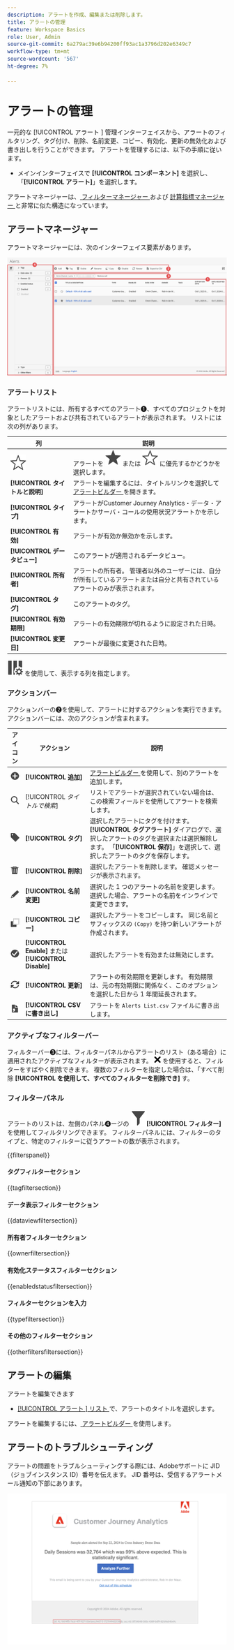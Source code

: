 ```yaml
---
description: アラートを作成、編集または削除します。
title: アラートの管理
feature: Workspace Basics
role: User, Admin
source-git-commit: 6a279ac39e6b94200ff93ac1a3796d202e6349c7
workflow-type: tm+mt
source-wordcount: '567'
ht-degree: 7%

---
```


# アラートの管理


一元的な [!UICONTROL  アラート ] 管理インターフェイスから、アラートのフィルタリング、タグ付け、削除、名前変更、コピー、有効化、更新の無効化および書き出しを行うことができます。 アラートを管理するには、以下の手順に従います。

* メインインターフェイスで **[!UICONTROL コンポーネント]** を選択し、「**[!UICONTROL アラート]**」を選択します。

アラートマネージャーは、[ フィルターマネージャー ](/help/components/filters/manage-filters.md) および [ 計算指標マネージャー ](/help/components/calc-metrics/cm-workflow/cm-manager.md) と非常に似た構造になっています。


## アラートマネージャー

アラートマネージャーには、次のインターフェイス要素があります。

![ フィルターインターフェイス ](assets/alerts-manager.png)

### アラートリスト

アラートリストには、所有するすべてのアラート➊、すべてのプロジェクトを対象としたアラートおよび共有されているアラートが表示されます。 リストには次の列があります。

| 列 | 説明 |
|---|---|
| ![ 星の輪郭 ](/help/assets/icons/StarOutline.svg) | アラートを ![ 星 ](/help/assets/icons/Star.svg) または ![ 星アウトライン ](/help/assets/icons/StarOutline.svg) に優先するかどうかを選択します。 |
| **[!UICONTROL タイトルと説明]** | アラートを編集するには、タイトルリンクを選択して [ アラートビルダー ](alert-builder.md#alert-builder) を開きます。 |
| **[!UICONTROL タイプ]** | アラートがCustomer Journey Analytics・データ・アラートかサーバ・コールの使用状況アラートかを示します。 |
| **[!UICONTROL 有効]** | アラートが有効か無効かを示します。 |
| **[!UICONTROL データビュー]** | このアラートが適用されるデータビュー。 |
| **[!UICONTROL 所有者]** | アラートの所有者。 管理者以外のユーザーには、自分が所有しているアラートまたは自分と共有されているアラートのみが表示されます。 |
| **[!UICONTROL タグ]** | このアラートのタグ。 |
| **[!UICONTROL 有効期限]** | アラートの有効期限が切れるように設定された日時。 |
| **[!UICONTROL 変更日]** | アラートが最後に変更された日時。 |

<!-- When "Last used" column is added, add this information as the description: Shows the date when the alert was last used. <p>This information can help you determine whether a component is valuable to users in your organization, where it is used, and if it needs to be deleted or modified.</p><p>Consider the following when viewing this column:</p><ul><li>This information does not include usage from the API, Report Builder, or Data Warehouse.</li><li>For some components, this column might not contain data if the component was last used prior to September 2023.</li></ul> -->

![ColumnSetting](/help/assets/icons/ColumnSetting.svg) を使用して、表示する列を指定します。

### アクションバー

アクションバーの➋を使用して、アラートに対するアクションを実行できます。 アクションバーには、次のアクションが含まれます。

| アイコン | アクション | 説明 |
|:---:|---|---|
| ![AddCircle](/help/assets/icons/AddCircle.svg) | **[!UICONTROL 追加]** | [ アラートビルダー ](alert-builder.md#alert-builder) を使用して、別のアラートを追加します。 |
| ![検索](/help/assets/icons/Search.svg) | [!UICONTROL *タイトルで検索*] | リストでアラートが選択されていない場合は、この検索フィールドを使用してアラートを検索します。 |
| ![ラベル](/help/assets/icons/Label.svg) | **[!UICONTROL タグ]** | 選択したアラートにタグを付けます。 **[!UICONTROL タグアラート]** ダイアログで、選択したアラートのタグを選択または選択解除します。 「**[!UICONTROL 保存]**」を選択して、選択したアラートのタグを保存します。 |
| ![削除](/help/assets/icons/Delete.svg) | **[!UICONTROL 削除]** | 選択したアラートを削除します。 確認メッセージが表示されます。 |
| ![編集](/help/assets/icons/Edit.svg) | **[!UICONTROL 名前変更]** | 選択した 1 つのアラートの名前を変更します。 選択した場合、アラートの名前をインラインで変更できます。 |
| ![コピー](/help/assets/icons/Copy.svg) | **[!UICONTROL コピー]** | 選択したアラートをコピーします。 同じ名前とサフィックスの `(Copy)` を持つ新しいアラートが作成されます。 |
| ![CheckmarkCircle](/help/assets/icons/CheckmarkCircle.svg) | **[!UICONTROL Enable]** または **[!UICONTROL Disable]** | 選択したアラートを有効または無効にします。 |
| ![更新](/help/assets/icons/Refresh.svg) | **[!UICONTROL 更新]** | アラートの有効期限を更新します。 有効期限は、元の有効期限に関係なく、このオプションを選択した日から 1 年間延長されます。 |
| ![FileCSV](/help/assets/icons/FileCSV.svg) | **[!UICONTROL CSV に書き出し]** | アラートを `Alerts List.csv` ファイルに書き出します。 |


### アクティブなフィルターバー

フィルターバー➌には、フィルターパネルからアラートのリスト（ある場合）に適用されたアクティブなフィルターが表示されます。 ![CrossSize75](/help/assets/icons/CrossSize75.svg) を使用すると、フィルターをすばやく削除できます。 複数のフィルターを指定した場合は、「すべて削除 **[!UICONTROL を使用して、すべてのフィルターを削除でき]** す。


### フィルターパネル

アラートのリストは、左側のパネル➍ージの ![ フィルター ](/help/assets/icons/Filter.svg)**[!UICONTROL フィルター]** を使用してフィルタリングできます。 フィルターパネルには、フィルターのタイプと、特定のフィルターに従うアラートの数が表示されます。

{{filterspanel}}


#### タグフィルターセクション

{{tagfiltersection}}


#### データ表示フィルターセクション

{{dataviewfiltersection}}


#### 所有者フィルターセクション

{{ownerfiltersection}}


#### 有効化ステータスフィルターセクション

{{enabledstatusfiltersection}}


#### フィルターセクションを入力

{{typefiltersection}}


#### その他のフィルターセクション

{{otherfiltersfiltersection}}



## アラートの編集

アラートを編集できます

* [[!UICONTROL  アラート ] リスト ](#alerts-list) で、アラートのタイトルを選択します。

アラートを編集するには、[ アラートビルダー ](alert-builder.md#alert-builder) を使用します。

## アラートのトラブルシューティング

アラートの問題をトラブルシューティングする際には、Adobeサポートに JID （ジョブインスタンス ID）番号を伝えます。 JID 番号は、受信するアラートメール通知の下部にあります。

![ アラートメール ](assets/alerts-email.PNG)
